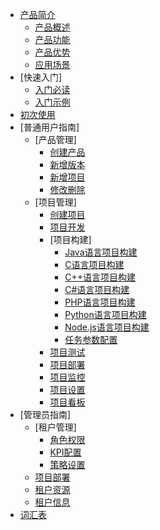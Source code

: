 
* [产品简介](README.md)
  	* [产品概述](产品简介/产品概述.md)
  	* [产品功能](产品简介/产品功能.md)
 	* [产品优势](产品简介/产品优势.md)
	* [应用场景](产品简介/应用场景.md)
* [快速入门]
  	* [入门必读](快速入门/入门必读.md)
 	 * [入门示例](快速入门/入门示例.md)
* [初次使用](初次使用/初次使用.md)
* [普通用户指南]
  	* [产品管理]
  		* [创建产品](普通用户指南/产品管理/创建产品.md)
  		* [新增版本](普通用户指南/产品管理/新增版本.md)
  		* [新增项目](普通用户指南/产品管理/新增项目.md)
  		* [修改删除](普通用户指南/产品管理/修改删除.md)
 	* [项目管理]
  		* [创建项目](普通用户指南/项目管理/创建项目.md)
  		* [项目开发](普通用户指南/项目管理/项目开发.md)
  		* [项目构建]
	  		* [Java语言项目构建](普通用户指南/项目管理/项目构建/Java语言项目构建.md)
	  		* [C语言项目构建](普通用户指南/项目管理/项目构建/C语言项目构建.md)
	  		* [C++语言项目构建](普通用户指南/项目管理/项目构建/C++语言项目构建.md)
	  		* [C#语言项目构建](普通用户指南/项目管理/项目构建/C#语言项目构建.md)
	  		* [PHP语言项目构建](普通用户指南/项目管理/项目构建/PHP语言项目构建.md)
	  		* [Python语言项目构建](普通用户指南/项目管理/项目构建/Python语言项目构建.md)
	  		* [Node.js语言项目构建](普通用户指南/项目管理/项目构建/Node.js语言项目构建.md)
	  		* [任务参数配置](普通用户指南/项目管理/项目构建/任务参数配置.md)
  		* [项目测试](普通用户指南/项目管理/项目测试.md)
  		* [项目部署](普通用户指南/项目管理/项目部署.md)
  		* [项目监控](普通用户指南/项目管理/项目监控.md)
  		* [项目设置](普通用户指南/项目管理/项目设置.md)
  		* [项目看板](普通用户指南/项目看板/项目看板.md)
* [管理员指南]
  	* [租户管理] 
	  	* [角色权限](管理员指南/租户管理/角色权限.md)
	  	* [KPI配置](管理员指南/租户管理/KPI配置.md)
	  	* [策略设置](管理员指南/租户管理/策略设置.md)
  	* [项目部署](管理员指南/项目部署/项目部署.md)
  	* [租户资源](管理员指南/项目部署/租户资源.md)
  	* [租户信息](管理员指南/项目部署/租户信息.md)
* [词汇表](词汇表/词汇表.md)
